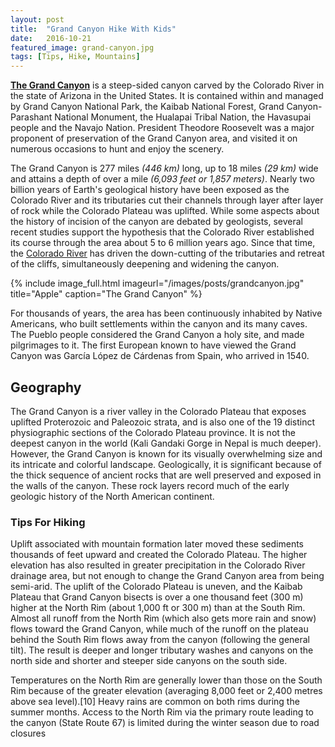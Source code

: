 ```yaml
---
layout: post
title:  "Grand Canyon Hike With Kids"
date:   2016-10-21
featured_image: grand-canyon.jpg
tags: [Tips, Hike, Mountains]
---
```


<a href="https://en.wikipedia.org/wiki/Grand_Canyon">**The Grand Canyon**</a> is a steep-sided canyon carved by the Colorado River in the state of Arizona in the United States. It is contained within and managed by Grand Canyon National Park, the Kaibab National Forest, Grand Canyon-Parashant National Monument, the Hualapai Tribal Nation, the Havasupai people and the Navajo Nation. President Theodore Roosevelt was a major proponent of preservation of the Grand Canyon area, and visited it on numerous occasions to hunt and enjoy the scenery.

The Grand Canyon is 277 miles *(446 km)* long, up to 18 miles *(29 km)* wide and attains a depth of over a mile *(6,093 feet or 1,857 meters)*. Nearly two billion years of Earth's geological history have been exposed as the Colorado River and its tributaries cut their channels through layer after layer of rock while the Colorado Plateau was uplifted. While some aspects about the history of incision of the canyon are debated by geologists, several recent studies support the hypothesis that the Colorado River established its course through the area about 5 to 6 million years ago. Since that time, the <a href="https://en.wikipedia.org/wiki/Colorado_River">Colorado River</a> has driven the down-cutting of the tributaries and retreat of the cliffs, simultaneously deepening and widening the canyon.

<!--more-->

{% include image_full.html imageurl="/images/posts/grandcanyon.jpg" title="Apple" caption="The Grand Canyon" %}

For thousands of years, the area has been continuously inhabited by Native Americans, who built settlements within the canyon and its many caves. The Pueblo people considered the Grand Canyon a holy site, and made pilgrimages to it. The first European known to have viewed the Grand Canyon was García López de Cárdenas from Spain, who arrived in 1540.

## Geography

The Grand Canyon is a river valley in the Colorado Plateau that exposes uplifted Proterozoic and Paleozoic strata, and is also one of the 19 distinct physiographic sections of the Colorado Plateau province. It is not the deepest canyon in the world (Kali Gandaki Gorge in Nepal is much deeper). However, the Grand Canyon is known for its visually overwhelming size and its intricate and colorful landscape. Geologically, it is significant because of the thick sequence of ancient rocks that are well preserved and exposed in the walls of the canyon. These rock layers record much of the early geologic history of the North American continent.

### Tips For Hiking

Uplift associated with mountain formation later moved these sediments thousands of feet upward and created the Colorado Plateau. The higher elevation has also resulted in greater precipitation in the Colorado River drainage area, but not enough to change the Grand Canyon area from being semi-arid. The uplift of the Colorado Plateau is uneven, and the Kaibab Plateau that Grand Canyon bisects is over a one thousand feet (300 m) higher at the North Rim (about 1,000 ft or 300 m) than at the South Rim. Almost all runoff from the North Rim (which also gets more rain and snow) flows toward the Grand Canyon, while much of the runoff on the plateau behind the South Rim flows away from the canyon (following the general tilt). The result is deeper and longer tributary washes and canyons on the north side and shorter and steeper side canyons on the south side.

Temperatures on the North Rim are generally lower than those on the South Rim because of the greater elevation (averaging 8,000 feet or 2,400 metres above sea level).[10] Heavy rains are common on both rims during the summer months. Access to the North Rim via the primary route leading to the canyon (State Route 67) is limited during the winter season due to road closures

